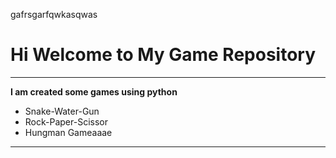 gafrsgarfqwkasqwas

# Hi Welcome to My Game Repository
***

**I am created some games using python**
- Snake-Water-Gun
- Rock-Paper-Scissor
- Hungman Gameaaae
---

